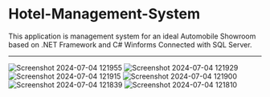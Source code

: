 # Hotel-Management-System
This application is management system for an ideal Automobile Showroom based on .NET Framework and C# Winforms Connected with SQL Server.
<hr>

![Screenshot 2024-07-04 121955](https://github.com/abdul-ahad-26/Hotel-Management-System/assets/165171056/569fb7f2-9f2d-40c9-9675-34b0d9f2a254)
![Screenshot 2024-07-04 121929](https://github.com/abdul-ahad-26/Hotel-Management-System/assets/165171056/26c4caa9-5916-43dc-ae67-6048da7fb881)
![Screenshot 2024-07-04 121915](https://github.com/abdul-ahad-26/Hotel-Management-System/assets/165171056/82712d20-1926-4ad7-813c-b12d7c3bf860)
![Screenshot 2024-07-04 121900](https://github.com/abdul-ahad-26/Hotel-Management-System/assets/165171056/15099649-7888-4490-a868-83fe6ce3ad3e)
![Screenshot 2024-07-04 121839](https://github.com/abdul-ahad-26/Hotel-Management-System/assets/165171056/9426d184-f8f9-4d29-a033-0e7c2003dd5f)
![Screenshot 2024-07-04 121810](https://github.com/abdul-ahad-26/Hotel-Management-System/assets/165171056/eaba52da-944c-4d10-9b91-5b3863c309ee)

